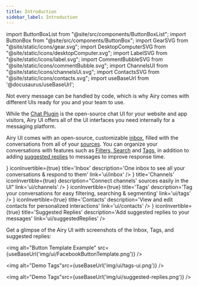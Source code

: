 ```yaml
---
title: Introduction
sidebar_label: Introduction
---
```


import ButtonBoxList from "@site/src/components/ButtonBoxList";
import ButtonBox from "@site/src/components/ButtonBox";
import GearSVG from "@site/static/icons/gear.svg";
import DesktopComputerSVG from "@site/static/icons/desktopComputer.svg";
import LabelSVG from "@site/static/icons/label.svg";
import CommentBubbleSVG from "@site/static/icons/commentBubble.svg";
import ChannelsUI from "@site/static/icons/channelsUi.svg";
import ContactsSVG from "@site/static/icons/contacts.svg";
import useBaseUrl from '@docusaurus/useBaseUrl';

Not every message can be handled by code, which is why Airy comes with different UIs ready for you and your team to use.

While the [Chat Plugin](sources/chatplugin/overview.md) is the open-source chat UI for your website and app visitors, Airy UI offers all of the UI interfaces you need internally for a messaging platform.

Airy UI comes with an open-source, customizable [inbox](inbox), filled with the conversations from all of your [sources](sources/introduction.md). You can organize your conversations with features such as [Filters, Search](inbox) and [Tags](tags), in addition to adding [suggested replies](suggestedReplies) to messages to improve response time.

<ButtonBoxList>
    <ButtonBox
        icon={<DesktopComputerSVG />}
        iconInvertible={true}
        title='Inbox'
        description='One inbox to see all your conversations & respond to them'
        link='ui/inbox'
    />
    <ButtonBox
        icon={<ChannelsUI />}
        title='Channels'
        iconInvertible={true}
        description="Connect channels' sources easily in the UI"
        link='ui/channels'
    />
    <ButtonBox
        icon={<LabelSVG />}
        iconInvertible={true}
        title='Tags'
        description='Tag your conversations for easy filtering, searching & segmenting'
        link='ui/tags'
    />   
        <ButtonBox
        icon={<ContactsSVG />}
        iconInvertible={true}
        title='Contacts'
        description='View and edit contacts for personalized interactions'
        link='ui/contacts'
    /> 
    <ButtonBox
        icon={<CommentBubbleSVG />}
        iconInvertible={true}
        title='Suggested Replies'
        description='Add suggested replies to your messages'
        link='ui/suggestedReplies'
    />
</ButtonBoxList>

Get a glimpse of the Airy UI with screenshots of the Inbox, Tags, and suggested replies:

<img alt="Button Template Example" src={useBaseUrl('img/ui/FacebookButtonTemplate.png')} />

<img alt="Demo Tags"src={useBaseUrl('img/ui/tags-ui.png')} />

<img alt="Demo Tags"src={useBaseUrl('img/ui/suggested-replies.png')} />
